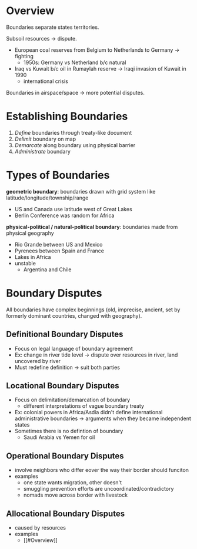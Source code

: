 # Overview

Boundaries separate states territories.

Subsoil resources -> dispute.
- European coal reserves from Belgium to Netherlands to Germany -> fighting
	-  1950s: Germany vs Netherland b/c natural
- Iraq vs Kuwait b/c oil in Rumaylah reserve -> Iraqi invasion of Kuwait in 1990
	- international crisis

Boundaries in airspace/space -> more potential disputes.

# Establishing Boundaries

1. *Define* boundaries through treaty-like document
2. *Delimit* boundary on map
3. *Demarcate* along boundary using physical barrier
4. *Administrate* boundary

# Types of Boundaries

**geometric boundary**: boundaries drawn with grid system like latitude/longitude/township/range
- US and Canada use latitude west of Great Lakes
- Berlin Conference was random for Africa

**physical-political / natural-political boundary**: boundaries made from physical geography
- Rio Grande between US and Mexico
- Pyrenees between Spain and France
- Lakes in Africa
- unstable
	- Argentina and Chile

# Boundary Disputes

All boundaries have complex beginnings (old, imprecise, ancient, set by formerly dominant countries, changed with geography).

## Definitional Boundary Disputes

- Focus on legal language of boundary agreement
- Ex: change in river tide level -> dispute over resources in river, land uncovered by river
- Must redefine definition -> suit both parties

## Locational Boundary Disputes

- Focus on delimitation/demarcation of boundary
	- different interpretations of vague boundary treaty
- Ex: colonial powers in Africa/Asdia didn't define international administrative boundaries -> arguments when they became independent states
- Sometimes there is no defintion of boundary
	- Saudi Arabia vs Yemen for oil

## Operational Boundary Disputes

- involve neighbors who differ eover the way their border should funciton
- examples
	- one state wants migration, other doesn't
	- smuggling prevention efforts are uncoordinated/contradictory
	- nomads move across border with livestock

## Allocational Boundary Disputes

- caused by resources
- examples
	- [[#Overview]]